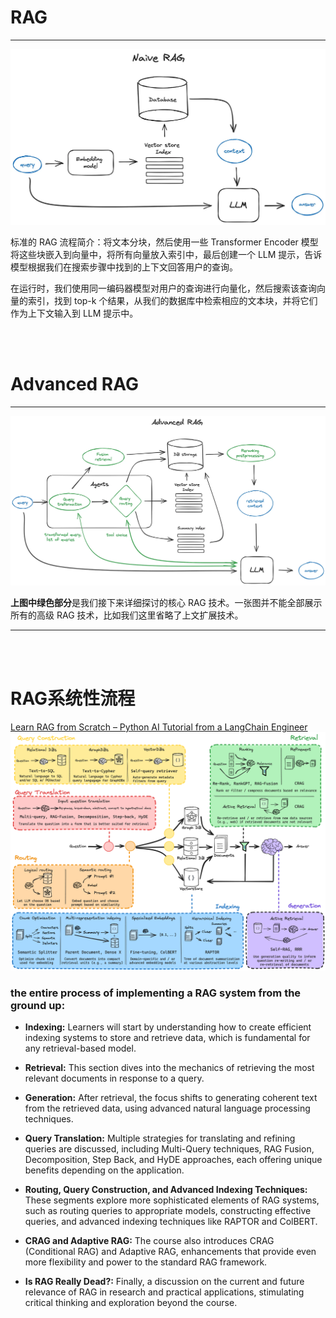 # RAG

---

![alt text](<Naive RAG.webp>)

标准的 RAG 流程简介：将文本分块，然后使用一些 Transformer Encoder 模型将这些块嵌入到向量中，将所有向量放入索引中，最后创建一个 LLM 提示，告诉模型根据我们在搜索步骤中找到的上下文回答用户的查询。

在运行时，我们使用同一编码器模型对用户的查询进行向量化，然后搜索该查询向量的索引，找到 top-k 个结果，从我们的数据库中检索相应的文本块，并将它们作为上下文输入到 LLM 提示中。



<br>
<br>




# Advanced RAG
---

![alt text](<Advanced RAG.webp>)

**上图中绿色部分**是我们接下来详细探讨的核心 RAG 技术。一张图并不能全部展示所有的高级 RAG 技术，比如我们这里省略了上文扩展技术。   



---


<br>
<br>


# RAG系统性流程

[Learn RAG from Scratch – Python AI Tutorial from a LangChain Engineer](https://www.freecodecamp.org/news/mastering-rag-from-scratch)
![alt text](image.png)


### the entire process of implementing a RAG system from the ground up:

- **Indexing:** Learners will start by understanding how to create efficient indexing systems to store and retrieve data, which is fundamental for any retrieval-based model.

- **Retrieval:** This section dives into the mechanics of retrieving the most relevant documents in response to a query.

- **Generation:** After retrieval, the focus shifts to generating coherent text from the retrieved data, using advanced natural language processing techniques.

- **Query Translation:** Multiple strategies for translating and refining queries are discussed, including Multi-Query techniques, RAG Fusion, Decomposition, Step Back, and HyDE approaches, each offering unique benefits depending on the application.

- **Routing, Query Construction, and Advanced Indexing Techniques:** These segments explore more sophisticated elements of RAG systems, such as routing queries to appropriate models, constructing effective queries, and advanced indexing techniques like RAPTOR and ColBERT.

- **CRAG and Adaptive RAG:** The course also introduces CRAG (Conditional RAG) and Adaptive RAG, enhancements that provide even more flexibility and power to the standard RAG framework.

- **Is RAG Really Dead?:** Finally, a discussion on the current and future relevance of RAG in research and practical applications, stimulating critical thinking and exploration beyond the course.
